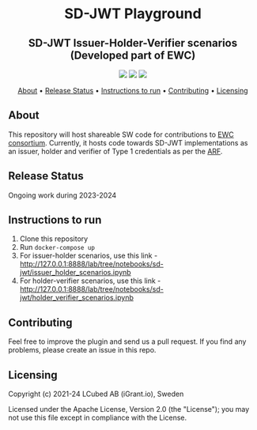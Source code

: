 <h1 align="center">
    SD-JWT Playground
</h1>
<h2 align="center">
SD-JWT Issuer-Holder-Verifier scenarios (Developed part of EWC)
</h2>

<p align="center">
    <a href="/../../commits/" title="Last Commit"><img src="https://img.shields.io/github/last-commit/decentralised-dataexchange/ewc?style=flat"></a>
    <a href="/../../issues" title="Open Issues"><img src="https://img.shields.io/github/issues/decentralised-dataexchange/ewc?style=flat"></a>
    <a href="./LICENSE" title="License"><img src="https://img.shields.io/badge/License-Apache%202.0-green.svg?style=flat"></a>
</p>

<p align="center">
  <a href="#about">About</a> •
  <a href="#release-status">Release Status</a> •
    <a href="#instructions-to-run">Instructions to run</a> •
  <a href="#contributing">Contributing</a> •
  <a href="#licensing">Licensing</a>
</p>

## About

This repository will host shareable SW code for contributions to [EWC consortium](https://eudiwalletconsortium.org/). Currently, it hosts code towards SD-JWT implementations as an issuer, holder and verifier of Type 1 credentials as per the [ARF](https://github.com/eu-digital-identity-wallet/eudi-doc-architecture-and-reference-framework).

## Release Status

Ongoing work during 2023-2024

## Instructions to run

1. Clone this repository
2. Run `docker-compose up`
3. For issuer-holder scenarios, use this link - http://127.0.0.1:8888/lab/tree/notebooks/sd-jwt/issuer_holder_scenarios.ipynb
4. For holder-verifier scenarios, use this link - http://127.0.0.1:8888/lab/tree/notebooks/sd-jwt/holder_verifier_scenarios.ipynb

## Contributing

Feel free to improve the plugin and send us a pull request. If you find any problems, please create an issue in this repo.

## Licensing
Copyright (c) 2021-24 LCubed AB (iGrant.io), Sweden

Licensed under the Apache License, Version 2.0 (the "License"); you may not use this file except in compliance with the License.
